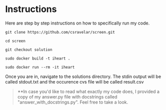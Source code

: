 # Instructions

Here are step by step instructions on how to specifically run my code.

```
git clone https://github.com/csravelar/screen.git

cd screen

git checkout solution

sudo docker build -t iheart .

sudo docker run --rm -it iheart
```

Once you are in, navigate to the solutions directory.
The stdin output will be called stdout.txt and the occurence cvs file will be called result.csv

> **In case you'd like to read what exactly my code does, I provided a copy of my answer.py file with docstrings called "answer_with_docstrings.py". Feel free to take a look.
